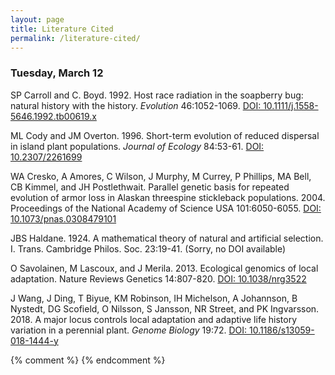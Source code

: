 ```yaml
---
layout: page
title: Literature Cited
permalink: /literature-cited/
---
```

### Tuesday, March 12

SP Carroll and C. Boyd. 1992. Host race radiation in the soapberry bug: natural history with the history. _Evolution_ 46:1052-1069. [DOI: 10.1111/j.1558-5646.1992.tb00619.x](https://doi.org/10.1111/j.1558-5646.1992.tb00619.x)

ML Cody and JM Overton. 1996. Short-term evolution of reduced dispersal in island plant populations. _Journal of Ecology_ 84:53-61. [DOI: 10.2307/2261699](https://doi.org/10.2307/2261699)

WA Cresko, A Amores, C Wilson, J Murphy, M Currey, P Phillips, MA Bell, CB Kimmel, and JH Postlethwait. Parallel genetic basis for repeated evolution of armor loss in Alaskan threespine stickleback populations. 2004. Proceedings of the National Academy of Science USA 101:6050-6055. [DOI: 10.1073/pnas.0308479101](https://doi.org/10.1073/pnas.0308479101)

JBS Haldane. 1924. A mathematical theory of natural and artificial selection. I. Trans. Cambridge Philos. Soc. 23:19-41. (Sorry, no DOI available) 

O Savolainen, M Lascoux, and J Merila. 2013. Ecological genomics of local adaptation. Nature Reviews Genetics 14:807-820. [DOI: 10.1038/nrg3522](https://doi.org/10.1038/nrg3522)

J Wang, J Ding, T Biyue, KM Robinson, IH Michelson, A Johannson, B Nystedt, DG Scofield, O Nilsson, S Jansson, NR Street, and PK Ingvarsson. 2018. A major locus controls local adaptation and adaptive life history variation in a perennial plant. _Genome Biology_ 19:72. [DOI: 10.1186/s13059-018-1444-y](https://doi.org/10.1186/s13059-018-1444-y)

{% comment %}
{% endcomment %}
